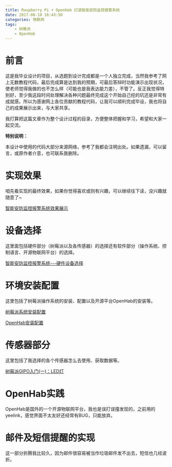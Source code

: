 ```yaml
---
title: Raspberry Pi + OpenHab 打造智能安防监控报警系统
date: 2017-06-10 16:43:50
categories: 物联网
tags:
	- 树莓派
	- OpenHab
---
```


# 前言

这是我毕业设计的项目，从选题到设计完成都是一个人独立完成，当然我参考了网上无数教程代码，最后完成算是达到我的预期，可最后答辩时功能演示出现状况，使老师觉得我做的也不怎么样（可能也是我表达能力差），不管了。反正我觉得特别好，至少我这段时间处理解决各种问题最终完成这个开始自己挖的坑还是非常有成就感。所以为感谢网上各位贡献的教程代码，让我可以顺利完成毕设，我也将自己的成果展示出来，与大家共享。

<!--more-->

我打算把这篇文章作为整个设计过程的目录，方便整体把握和学习，希望和大家一起交流。

**特别说明：**

本设计中使用的代码大部分来源网络，参考了我都会注明出处。如果遗漏，可以留言，或原作者介意，也可联系我删除。



# 实现效果

咱先看实现的最终效果，如果你觉得喜欢或则有兴趣，可以继续往下读，没兴趣就随意了~

[智能安防监控报警系统效果展示](http://binlv.top/2017/06/08/20170608-%E6%99%BA%E8%83%BD%E5%AE%89%E9%98%B2%E7%9B%91%E6%8E%A7%E6%8A%A5%E8%AD%A6%E7%B3%BB%E7%BB%9F%E6%95%88%E6%9E%9C%E5%B1%95%E7%A4%BA/)



# 设备选择

这里面包括硬件部分（树莓派以及各传感器）的选择还有软件部分（操作系统、控制语言、开源物联网平台）的选择。

[智能安防监控报警系统---硬件设备选择](http://binlv.top/2017/02/11/20170211-%E6%99%BA%E8%83%BD%E5%AE%89%E9%98%B2%E7%9B%91%E6%8E%A7%E6%8A%A5%E8%AD%A6%E7%B3%BB%E7%BB%9F%E8%AE%BE%E5%A4%87%E9%80%89%E6%8B%A9/)



# 环境安装配置

这里包括了树莓派操作系统的安装、配置以及开源平台OpenHab的安装等。

[树莓派系统安装配置](http://binlv.top/2017/04/05/20170405-%E6%99%BA%E8%83%BD%E5%AE%89%E9%98%B2%E7%9B%91%E6%8E%A7%E6%8A%A5%E8%AD%A6%E7%B3%BB%E7%BB%9F%E7%B3%BB%E7%BB%9F%E5%AE%89%E8%A3%85/)

[OpenHab安装配置](http://binlv.top/2017/05/10/20170510-OpenHab%E5%AE%89%E8%A3%85%E9%85%8D%E7%BD%AE/)



# 传感器部分

这里包括了我选择的各个传感器怎么去使用、获取数据等。

[树莓派GIPO入门(一)：LED灯](http://binlv.top/2017/04/10/20170410-%E6%A0%91%E8%8E%93%E6%B4%BEGPIO%E5%85%A5%E9%97%A8/)



# OpenHab实践

OpenHab是国外的一个开源物联网平台，我也是误打误撞发现的，之前用的yeelink，感觉界面不太友好还经常有BUG，只能放弃。



# 邮件及短信提醒的实现

这一部分折腾我比较久，因为邮件很容易被当作垃圾邮件发不出去，短信也几经波折。